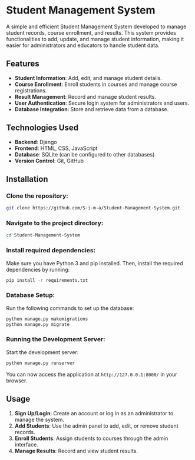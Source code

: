 # Student Management System
A simple and efficient Student Management System developed to manage student records, course enrollment, and results. This system provides functionalities to add, update, and manage student information, making it easier for administrators and educators to handle student data.

## Features

- **Student Information**: Add, edit, and manage student details.
- **Course Enrollment**: Enroll students in courses and manage course registrations.
- **Result Management**: Record and manage student results.
- **User Authentication**: Secure login system for administrators and users.
- **Database Integration**: Store and retrieve data from a database.

## Technologies Used

- **Backend**: Django
- **Frontend**: HTML, CSS, JavaScript
- **Database**: SQLite (can be configured to other databases)
- **Version Control**: Git, GitHub

## Installation

### Clone the repository:

```bash
git clone https://github.com/S-i-m-a/Student-Management-System.git
```

### Navigate to the project directory:

```bash
cd Student-Management-System
```

### Install required dependencies:

Make sure you have Python 3 and pip installed. Then, install the required dependencies by running:

```bash
pip install -r requirements.txt
```

### Database Setup:

Run the following commands to set up the database:

```bash
python manage.py makemigrations
python manage.py migrate
```

### Running the Development Server:

Start the development server:

```bash
python manage.py runserver
```

You can now access the application at `http://127.0.0.1:8000/` in your browser.

## Usage

1. **Sign Up/Login**: Create an account or log in as an administrator to manage the system.
2. **Add Students**: Use the admin panel to add, edit, or remove student records.
3. **Enroll Students**: Assign students to courses through the admin interface.
4. **Manage Results**: Record and view student results.
